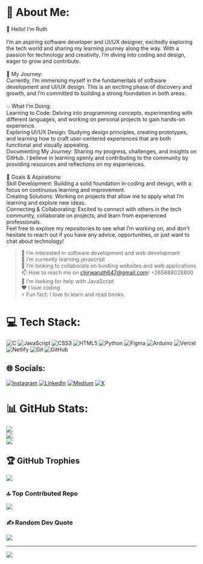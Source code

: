 
# 💫 About Me:
>
👋 Hello! I’m Ruth<br><br>I’m an aspiring software developer and UI/UX designer, excitedly exploring the tech world and sharing my learning journey along the way. With a passion for technology and creativity, I’m diving into coding and design, eager to grow and contribute.<br><br>🚀 My Journey:<br>Currently, I’m immersing myself in the fundamentals of software development and UI/UX design. This is an exciting phase of discovery and growth, and I’m committed to building a strong foundation in both areas.<br><br>💡 What I’m Doing:<br>Learning to Code: Delving into programming concepts, experimenting with different languages, and working on personal projects to gain hands-on experience.<br>Exploring UI/UX Design: Studying design principles, creating prototypes, and learning how to craft user-centered experiences that are both functional and visually appealing.<br>Documenting My Journey: Sharing my progress, challenges, and insights on GitHub. I believe in learning openly and contributing to the community by providing resources and reflections on my experiences.<br><br>🌟 Goals & Aspirations:<br>Skill Development: Building a solid foundation in coding and design, with a focus on continuous learning and improvement.<br>Creating Solutions: Working on projects that allow me to apply what I’m learning and explore new ideas.<br>Connecting & Collaborating: Excited to connect with others in the tech community, collaborate on projects, and learn from experienced professionals.<br>Feel free to explore my repositories to see what I’m working on, and don’t hesitate to reach out if you have any advice, opportunities, or just want to chat about technology!
>👀 I’m interested in software development and web development<br>🌱 I’m currently learning javascript<br>💞️ I’m looking to collaborate on buidling websites and web applications<br>📫 How to reach me on chirwaruth647@gmail.com/ +265888028800<br>🤔 I’m looking for help with JavaScript<br>❤️ I love coding<br>⚡ Fun fact: I love to learn and read books.<br>


# 💻 Tech Stack:
![C](https://img.shields.io/badge/c-%2300599C.svg?style=for-the-badge&logo=c&logoColor=white) ![JavaScript](https://img.shields.io/badge/javascript-%23323330.svg?style=for-the-badge&logo=javascript&logoColor=%23F7DF1E) ![CSS3](https://img.shields.io/badge/css3-%231572B6.svg?style=for-the-badge&logo=css3&logoColor=white) ![HTML5](https://img.shields.io/badge/html5-%23E34F26.svg?style=for-the-badge&logo=html5&logoColor=white) ![Python](https://img.shields.io/badge/python-3670A0?style=for-the-badge&logo=python&logoColor=ffdd54) ![Figma](https://img.shields.io/badge/figma-%23F24E1E.svg?style=for-the-badge&logo=figma&logoColor=white) ![Arduino](https://img.shields.io/badge/-Arduino-00979D?style=for-the-badge&logo=Arduino&logoColor=white) ![Vercel](https://img.shields.io/badge/vercel-%23000000.svg?style=for-the-badge&logo=vercel&logoColor=white) ![Netlify](https://img.shields.io/badge/netlify-%23000000.svg?style=for-the-badge&logo=netlify&logoColor=#00C7B7) ![Git](https://img.shields.io/badge/git-%23F05033.svg?style=for-the-badge&logo=git&logoColor=white) ![GitHub](https://img.shields.io/badge/github-%23121011.svg?style=for-the-badge&logo=github&logoColor=white)

## 🌐 Socials:
[![Instagram](https://img.shields.io/badge/Instagram-%23E4405F.svg?logo=Instagram&logoColor=white)](https://instagram.com/codeblue002) [![LinkedIn](https://img.shields.io/badge/LinkedIn-%230077B5.svg?logo=linkedin&logoColor=white)](https://linkedin.com/in/ruth-chirwa-a28779252) [![Medium](https://img.shields.io/badge/Medium-12100E?logo=medium&logoColor=white)](https://medium.com/@chirwaruth647) [![X](https://img.shields.io/badge/X-black.svg?logo=X&logoColor=white)](https://x.com/lemonxx13) 

# 📊 GitHub Stats:
![](https://github-readme-stats.vercel.app/api?username=ruth-chirwa&theme=dark&hide_border=false&include_all_commits=true&count_private=true)<br/>
![](https://github-readme-streak-stats.herokuapp.com/?user=ruth-chirwa&theme=dark&hide_border=false)<br/>
![](https://github-readme-stats.vercel.app/api/top-langs/?username=ruth-chirwa&theme=dark&hide_border=false&include_all_commits=true&count_private=true&layout=compact)

## 🏆 GitHub Trophies
![](https://github-profile-trophy.vercel.app/?username=ruth-chirwa&theme=radical&no-frame=false&no-bg=true&margin-w=4)


### 🔝 Top Contributed Repo
![](https://github-contributor-stats.vercel.app/api?username=ruth-chirwa&limit=5&theme=dark&combine_all_yearly_contributions=true)

### ✍️ Random Dev Quote
![](https://quotes-github-readme.vercel.app/api?type=horizontal&theme=radical)

---
[![](https://visitcount.itsvg.in/api?id=ruth-chirwa&label=Profile%20Views&color=11&pretty=false)](https://visitcount.itsvg.in)
<!-- Proudly created with GPRM ( https://gprm.itsvg.in ) -->
